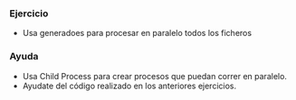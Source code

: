 ### Ejercicio
  * Usa generadoes para procesar en paralelo todos los ficheros

### Ayuda
  * Usa Child Process para crear procesos que puedan correr en paralelo.
  * Ayudate del código realizado en los anteriores ejercicios.